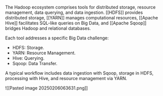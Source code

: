 The Hadoop ecosystem comprises tools for distributed storage, resource management, data querying, and data ingestion. 
[[HDFS]] provides distributed storage, [[YARN]] manages computational resources, [[Apache Hive]] facilitates SQL-like queries on Big Data, and [[Apache Sqoop]] bridges Hadoop and relational databases.

Each tool addresses a specific Big Data challenge:
- HDFS: Storage.
- YARN: Resource Management.
- Hive: Querying.
- Sqoop: Data Transfer.

A typical workflow includes data ingestion with Sqoop, storage in HDFS, processing with Hive, and resource management via YARN.

![[Pasted image 20250206063631.png]]